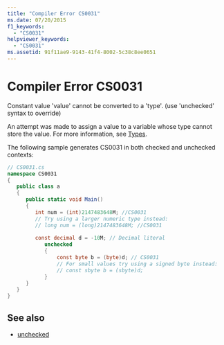 ```yaml
---
title: "Compiler Error CS0031"
ms.date: 07/20/2015
f1_keywords: 
  - "CS0031"
helpviewer_keywords: 
  - "CS0031"
ms.assetid: 91f11ae9-9143-41f4-8002-5c38c8ee0651
---
```

# Compiler Error CS0031
Constant value 'value' cannot be converted to a 'type'. (use 'unchecked' syntax to override)  
  
 An attempt was made to assign a value to a variable whose type cannot store the value. For more information, see [Types](../programming-guide/types/index.md).  
  
 The following sample generates CS0031 in both checked and unchecked contexts:  
  
```csharp  
// CS0031.cs  
namespace CS0031  
{  
   public class a  
   {  
      public static void Main()  
      {  
         int num = (int)2147483648M; //CS0031  
         // Try using a larger numeric type instead:  
         // long num = (long)2147483648M; //CS0031  
  
         const decimal d = -10M; // Decimal literal  
            unchecked  
            {  
                const byte b = (byte)d; // CS0031  
                // For small values try using a signed byte instead:  
                // const sbyte b = (sbyte)d;  
            }  
      }  
   }  
}  
```  
  
## See also

- [unchecked](../language-reference/keywords/unchecked.md)
